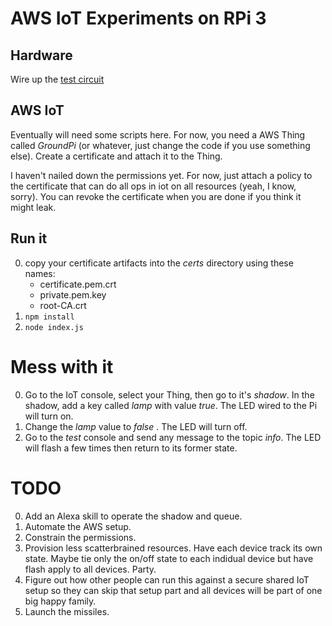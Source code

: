# AWS IoT Experiments on RPi 3

## Hardware

Wire up the [test circuit](https://aztecrex.github.io/rpi-verify-gpio/)

## AWS IoT

Eventually will need some scripts here. For now, you need a AWS Thing called _GroundPi_
(or whatever, just change the code if you use something else). Create a certificate
and attach it to the Thing.

I haven't nailed down the permissions yet. For now, just attach a policy to the
certificate that can do all ops in iot on all resources (yeah, I know, sorry).
You can revoke the certificate when you are done if you think it might leak.

## Run it

0. copy your certificate artifacts into the _certs_ directory using these
names:
   - certificate.pem.crt
   - private.pem.key
   - root-CA.crt
0. `npm install`
0. `node index.js`

# Mess with it

0. Go to the IoT console, select your Thing, then go to it's _shadow_. In the shadow,
add a key called _lamp_ with value _true_.  The LED wired to the Pi will turn on.
0. Change the _lamp_ value to _false_ . The LED will turn off.
0. Go to the _test_ console and send any message to the topic _info_. The LED will flash
a few times then return to its former state.

# TODO

0. Add an Alexa skill to operate the shadow and queue.
0. Automate the AWS setup.
0. Constrain the permissions.
0. Provision less scatterbrained resources. Have each device track its own state. Maybe tie only
the on/off state to each indidual device but have flash apply to all devices. Party.
0. Figure out how other people can run this against a secure shared IoT setup so they can skip that
setup part and all devices will be part of one big happy family.
0. Launch the missiles.
